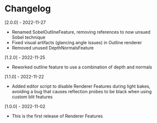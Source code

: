 # Changelog

[2.0.0] - 2022-11-27
- Renamed SobelOutlineFeature, removing references to now unsued Sobel technique
- Fixed visual artifacts (glancing angle issues) in Outline renderer
- Removed unused DepthNormalsFeature

[1.2.0] - 2022-11-25
- Reworked outline feature to use a combination of depth and normals

[1.1.0] - 2022-11-22
- Added editor script to disable Renderer Features during light bakes, avoiding a bug that causes reflection probes to be black when using custom blit features

[1.0.0] - 2022-11-02
- This is the first release of Renderer Features
